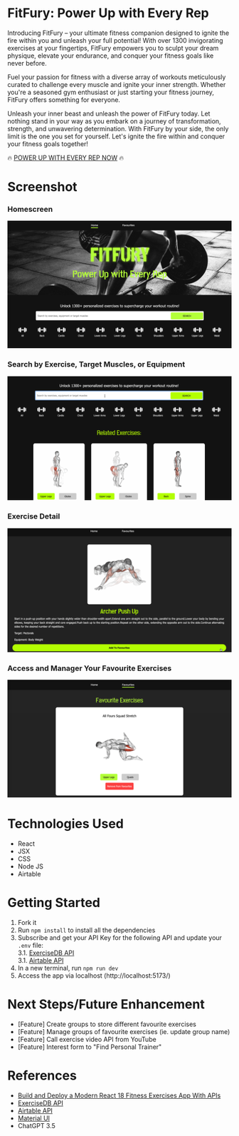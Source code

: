# FitFury: Power Up with Every Rep

Introducing FitFury – your ultimate fitness companion designed to ignite the fire within you and unleash your full potential! With over 1300 invigorating exercises at your fingertips, FitFury empowers you to sculpt your dream physique, elevate your endurance, and conquer your fitness goals like never before.

Fuel your passion for fitness with a diverse array of workouts meticulously curated to challenge every muscle and ignite your inner strength. Whether you're a seasoned gym enthusiast or just starting your fitness journey, FitFury offers something for everyone.

Unleash your inner beast and unleash the power of FitFury today. Let nothing stand in your way as you embark on a journey of transformation, strength, and unwavering determination. With FitFury by your side, the only limit is the one you set for yourself. Let's ignite the fire within and conquer your fitness goals together!

🔥 [POWER UP WITH EVERY REP NOW](https://fitfury.vercel.app) 🔥

# Screenshot

### Homescreen
<img src="./src/assets/homescreen.png">

### Search by Exercise, Target Muscles, or Equipment
<img src="./src/assets/search.gif">

### Exercise Detail
<img src="./src/assets/exercise.gif">

### Access and Manager Your Favourite Exercises
<img src="./src/assets/favourite.png">

# Technologies Used

- React
- JSX
- CSS
- Node JS
- Airtable

# Getting Started

1. Fork it
2. Run `npm install` to install all the dependencies
3. Subscribe and get your API Key for the following API and update your `.env` file: <br /> 
<space> 3.1. [ExerciseDB API](https://rapidapi.com/justin-WFnsXH_t6/api/exercisedb) <br />
<space> 3.1. [Airtable API](https://airtable.com/appIlGtCLc9ElGJsL/api/docs)
4. In a new terminal, run `npm run dev`
5. Access the app via localhost (http://localhost:5173/)

# Next Steps/Future Enhancement

- [Feature] Create groups to store different favourite exercises
- [Feature] Manage groups of favourite exercises (ie. update group name)
- [Feature] Call exercise video API from YouTube
- [Feature] Interest form to "Find Personal Trainer"

# References

- [Build and Deploy a Modern React 18 Fitness Exercises App With APIs](https://www.youtube.com/watch?v=KBpoBc98BwM)
- [ExerciseDB API](https://rapidapi.com/justin-WFnsXH_t6/api/exercisedb)
- [Airtable API](https://airtable.com/appIlGtCLc9ElGJsL/api/docs)
- [Material UI](https://mui.com/material-ui/react-pagination/)
- ChatGPT 3.5
